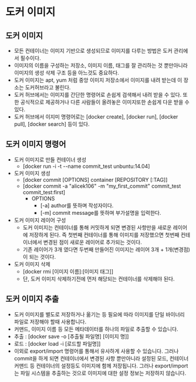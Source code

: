 # 도커 이미지

## 도커 이미지
- 모든 컨테이너는 이미지 기반으로 생성되므로 이미지를 다루는 방법은 도커 관리에서 필수이다.
- 이미지의 이름을 구성하는 저장소, 이미지 이름, 태그를 잘 관리하는 것 뿐만아니라 이미지의 생성 삭제 구조 등을 아느것도 중요하다.
- 도커 이미지는 apt, yum 처럼 중앙 이미지 저장소에서 이미지를 내려 받는데 이 장소는 도커허브라고 불린다.
- 도커 허브에서는 이미지를 간단한 명령어로 손쉽게 검색해서 내려 받을 수 있다. 또한 공식적으로 제공하거나 다른 사람들이 올려놓은 이미지또한 손쉽게 다운 받을 수 있다.
- 도커 허브에서 이지미 명령어로는 [docker create], [docker run], [docker pull], [docker search] 등이 있다. 

## 도커 이미지 명령어
- 도커 이미지로 만들 컨테이너 생성
    - [docker run -i -t --name commit_test unbuntu:14.04]
- 도커 이미지 생성
    - [docker commit [OPTIONS] container [REPOSITORY [:TAG]]
    - [docker commit -a "alicek106" -m "my_first_commit" commit_test commit_test:first]
        - OPTIONS 
            - [-a] author를 뜻하며 작성자이다.
            - [-m] commit message를 뜻하며 부가설명을 입력한다.
- 도커 이미지 레이어 구성
    - 도커 이미지는 컨테이너를 통해 커밋하게 되면 변경된 사항만을 새로운 레이어에 저장하게 된다. 즉 첫번째 컨테이너를 통해 이미지를 저장했으면 첫번째 컨테이너에서 변경된 점이 새로운 레이어로 추가되는 것이다. 
    - 기존 레이어가 3개 였다면 두번째 만들어진 이미지는 레이어 3개 + 1개(변경점)이 되는 것이다.
- 도커 이미지 삭제
    - [docker rmi [이미지 이름]:[이미지 태그]]
    - 단, 도커 이미지 삭제하기전에 먼저 해당되는 컨테이너를 삭제해야 된다.

## 도커 이미지 추출
- 도커 이미지를 별도로 저장하거나 옮기는 등 필요에 따라 이미지를 단일 바이너리 파일로 저장해야 할때 사용합니다.
- 커맨드, 이미지 이름 등 모든 메타데이터를 하나의 파일로 추출할 수 있습니다.
- 추출 : [docker save -o [추출될 파일명] [이미지 명]]
- 로드 : [docker load -i [로드할 파일명]]
- 이외로 export/import 명령어를 통해서 유사하게 사용할 수 있습니다. 그러나 commit을 하게 되면 컨테이너에서 변경된 사항 뿐만아니라 설정된 모드, 컨테이너 커맨드 등 컨테이너의 설정등도 이미지에 함께 저장됩니다. 그러나 export/import는 파일 시스템을 추출하는 것으로 이미지에 대한 설정 정보는 저장하지 않습니다.
